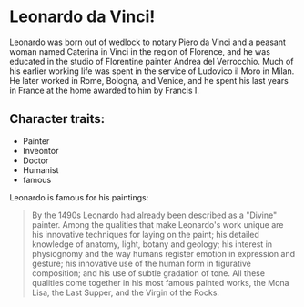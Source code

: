 # Leonardo da Vinci!

Leonardo was born out of wedlock to notary Piero da Vinci and a peasant woman named Caterina in Vinci in the region of Florence, and he was educated in the studio of Florentine painter Andrea del Verrocchio. Much of his earlier working life was spent in the service of Ludovico il Moro in Milan. He later worked in Rome, Bologna, and Venice, and he spent his last years in France at the home awarded to him by Francis I.

## Character traits:
* Painter
* Inveontor
* Doctor
* Humanist
* famous

Leonardo is famous for his paintings:

> By the 1490s Leonardo had already been described as a "Divine" painter.
> Among the qualities that make Leonardo's work unique are his innovative techniques for laying on the paint; his detailed knowledge of anatomy, light, botany and geology; his interest in physiognomy and the way humans register emotion in expression and gesture; his innovative use of the human form in figurative composition; and his use of subtle gradation of tone. 
> All these qualities come together in his most famous painted works, the Mona Lisa, the Last Supper, and the Virgin of the Rocks.

